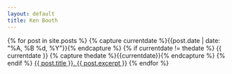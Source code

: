 ```yaml
---
layout: default
title: Ken Booth
---
```


{% for post in site.posts %}
  {% capture currentdate %}{{post.date | date: "%A, %B %d, %Y"}}{% endcapture %}
  {% if currentdate != thedate %}
    {{ currentdate }}
    {% capture thedate %}{{currentdate}}{% endcapture %} 
  {% endif %}
   <a href="{{ post.url }}">{{ post.title }}. {{ post.excerpt }}</a>
{% endfor %}


